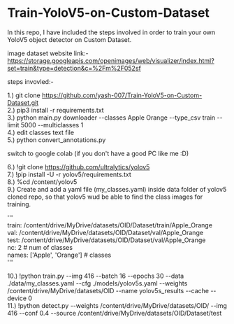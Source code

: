 # Train-YoloV5-on-Custom-Dataset
In this repo, I have included the steps involved in order to train your own YoloV5 object detector on Custom Dataset.

image dataset website link:- https://storage.googleapis.com/openimages/web/visualizer/index.html?set=train&type=detection&c=%2Fm%2F052sf

steps invovled:-

1.) git clone https://github.com/yash-007/Train-YoloV5-on-Custom-Dataset.git <br />
2.) pip3 install -r requirements.txt <br />
3.) python main.py downloader --classes Apple Orange --type_csv train --limit 5000 --multiclasses 1 <br />
4.) edit classes text file <br />
5.) python convert_annotations.py <br />

switch to google colab (if you don't have a good PC like me :D) <br />

6.) !git clone https://github.com/ultralytics/yolov5 <br />
7.) !pip install -U -r yolov5/requirements.txt <br />
8.) %cd /content/yolov5 <br />
9.) Create and add a yaml file (my_classes.yaml) inside data folder of yolov5 cloned repo, so that yolov5 wud be able to find the class images for training. <br />

'''<br />
train: /content/drive/MyDrive/datasets/OID/Dataset/train/Apple_Orange <br />
val: /content/drive/MyDrive/datasets/OID/Dataset/val/Apple_Orange <br />
test: /content/drive/MyDrive/datasets/OID/Dataset/val/Apple_Orange <br />
nc: 2 # num of classes <br />
names: ['Apple', 'Orange'] # classes <br />
'''<br />

10.) !python train.py --img 416 --batch 16 --epochs 30 --data ./data/my_classes.yaml --cfg ./models/yolov5s.yaml --weights  /content/drive/MyDrive/datasets/OID --name yolov5s_results  --cache --device 0 <br />
11.) !python detect.py --weights /content/drive/MyDrive/datasets/OID/ --img 416 --conf 0.4 --source /content/drive/MyDrive/datasets/OID/Dataset/test <br />
